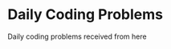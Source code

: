 # Daily Coding Problems

Daily coding problems received from <a src="dailycodingproblem.com">here</a>